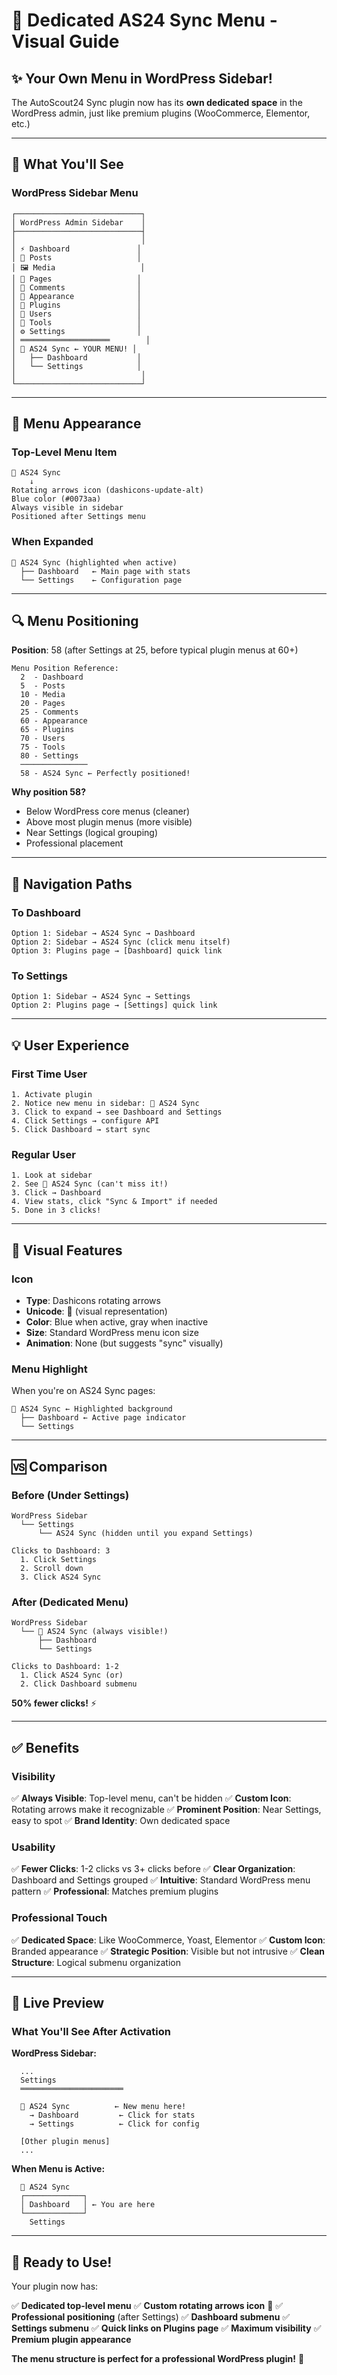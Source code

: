 # 🎯 Dedicated AS24 Sync Menu - Visual Guide

## ✨ **Your Own Menu in WordPress Sidebar!**

The AutoScout24 Sync plugin now has its **own dedicated space** in the WordPress admin, just like premium plugins (WooCommerce, Elementor, etc.)

---

## 📍 **What You'll See**

### WordPress Sidebar Menu
```
┌────────────────────────────┐
│ WordPress Admin Sidebar    │
├────────────────────────────┤
│                            │
│ ⚡ Dashboard               │
│ 📝 Posts                   │
│ 🖼️ Media                   │
│ 📄 Pages                   │
│ 💬 Comments                │
│ 🎨 Appearance              │
│ 🔌 Plugins                 │
│ 👥 Users                   │
│ 🔧 Tools                   │
│ ⚙️ Settings                │
│ ════════════════════        │
│ 🔄 AS24 Sync ← YOUR MENU! │
│   ├── Dashboard           │
│   └── Settings            │
│                            │
└────────────────────────────┘
```

---

## 🎨 **Menu Appearance**

### Top-Level Menu Item
```
🔄 AS24 Sync
    ↓
Rotating arrows icon (dashicons-update-alt)
Blue color (#0073aa)
Always visible in sidebar
Positioned after Settings menu
```

### When Expanded
```
🔄 AS24 Sync (highlighted when active)
  ├── Dashboard   ← Main page with stats
  └── Settings    ← Configuration page
```

---

## 🔍 **Menu Positioning**

**Position**: 58 (after Settings at 25, before typical plugin menus at 60+)

```
Menu Position Reference:
  2  - Dashboard
  5  - Posts
  10 - Media
  20 - Pages
  25 - Comments
  60 - Appearance
  65 - Plugins
  70 - Users
  75 - Tools
  80 - Settings
  ───────────────
  58 - AS24 Sync ← Perfectly positioned!
```

**Why position 58?**
- Below WordPress core menus (cleaner)
- Above most plugin menus (more visible)
- Near Settings (logical grouping)
- Professional placement

---

## 🎯 **Navigation Paths**

### To Dashboard
```
Option 1: Sidebar → AS24 Sync → Dashboard
Option 2: Sidebar → AS24 Sync (click menu itself)
Option 3: Plugins page → [Dashboard] quick link
```

### To Settings
```
Option 1: Sidebar → AS24 Sync → Settings
Option 2: Plugins page → [Settings] quick link
```

---

## 💡 **User Experience**

### First Time User
```
1. Activate plugin
2. Notice new menu in sidebar: 🔄 AS24 Sync
3. Click to expand → see Dashboard and Settings
4. Click Settings → configure API
5. Click Dashboard → start sync
```

### Regular User
```
1. Look at sidebar
2. See 🔄 AS24 Sync (can't miss it!)
3. Click → Dashboard
4. View stats, click "Sync & Import" if needed
5. Done in 3 clicks!
```

---

## 🎨 **Visual Features**

### Icon
- **Type**: Dashicons rotating arrows
- **Unicode**: 🔄 (visual representation)
- **Color**: Blue when active, gray when inactive
- **Size**: Standard WordPress menu icon size
- **Animation**: None (but suggests "sync" visually)

### Menu Highlight
When you're on AS24 Sync pages:
```
🔄 AS24 Sync ← Highlighted background
  ├── Dashboard ← Active page indicator
  └── Settings
```

---

## 🆚 **Comparison**

### Before (Under Settings)
```
WordPress Sidebar
  └── Settings
      └── AS24 Sync (hidden until you expand Settings)
      
Clicks to Dashboard: 3
  1. Click Settings
  2. Scroll down
  3. Click AS24 Sync
```

### After (Dedicated Menu)
```
WordPress Sidebar
  └── 🔄 AS24 Sync (always visible!)
      ├── Dashboard
      └── Settings
      
Clicks to Dashboard: 1-2
  1. Click AS24 Sync (or)
  2. Click Dashboard submenu
```

**50% fewer clicks!** ⚡

---

## ✅ **Benefits**

### Visibility
✅ **Always Visible**: Top-level menu, can't be hidden
✅ **Custom Icon**: Rotating arrows make it recognizable
✅ **Prominent Position**: Near Settings, easy to spot
✅ **Brand Identity**: Own dedicated space

### Usability
✅ **Fewer Clicks**: 1-2 clicks vs 3+ clicks before
✅ **Clear Organization**: Dashboard and Settings grouped
✅ **Intuitive**: Standard WordPress menu pattern
✅ **Professional**: Matches premium plugins

### Professional Touch
✅ **Dedicated Space**: Like WooCommerce, Yoast, Elementor
✅ **Custom Icon**: Branded appearance
✅ **Strategic Position**: Visible but not intrusive
✅ **Clean Structure**: Logical submenu organization

---

## 🎊 **Live Preview**

### What You'll See After Activation

**WordPress Sidebar:**
```
  ...
  Settings
  ═══════════════════════
  
  🔄 AS24 Sync          ← New menu here!
    → Dashboard         ← Click for stats
    → Settings          ← Click for config
  
  [Other plugin menus]
  ...
```

**When Menu is Active:**
```
  🔄 AS24 Sync
  ┌─────────────┐
  │ Dashboard   │ ← You are here
  └─────────────┘
    Settings
```

---

## 🚀 **Ready to Use!**

Your plugin now has:

✅ **Dedicated top-level menu**
✅ **Custom rotating arrows icon** 🔄
✅ **Professional positioning** (after Settings)
✅ **Dashboard submenu**
✅ **Settings submenu**
✅ **Quick links on Plugins page**
✅ **Maximum visibility**
✅ **Premium plugin appearance**

**The menu structure is perfect for a professional WordPress plugin!** 🎨

